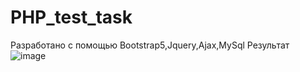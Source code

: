 # PHP_test_task
Разработано с помощью Bootstrap5,Jquery,Ajax,MySql
Результат
![image](https://github.com/MaksimSimanskiy/PHP_test_task/assets/78483044/434c86f0-f6df-420f-9ddf-e2aecd2560c6)
